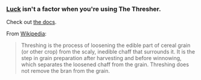 ### [Luck](http://en.wikipedia.org/wiki/Lucky_imaging) isn't a factor when you're using **The Thresher**.

Check out [the docs](http://davidwhogg.github.com/TheThresher).

From [Wikipedia](http://en.wikipedia.org/wiki/Threshing):

> Threshing is the process of loosening the edible part of cereal grain (or
> other crop) from the scaly, inedible chaff that surrounds it. It is the
> step in grain preparation after harvesting and before winnowing, which
> separates the loosened chaff from the grain. Threshing does not remove the
> bran from the grain.
